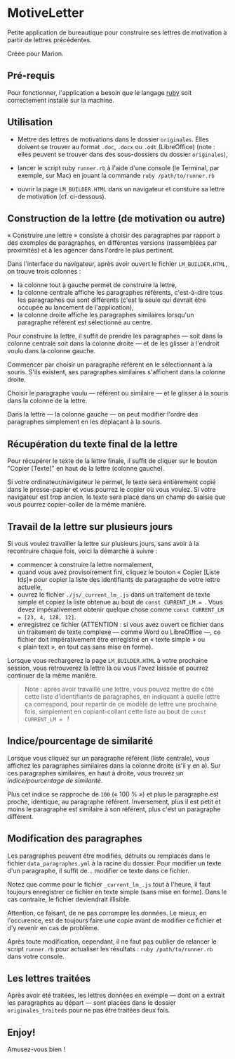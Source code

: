 # MotiveLetter

Petite application de bureautique pour construire ses lettres de motivation à partir de lettres précédentes.

Créée pour Marion.

## Pré-requis

Pour fonctionner, l'application a besoin que le langage [ruby](https://www.ruby-lang.org/fr/documentation/installation/) soit correctement installé sur la machine.

## Utilisation

* Mettre des lettres de motivations dans le dossier `originales`. Elles doivent se trouver au format `.doc`, `.docx` ou `.odt` (LibreOffice) (note : elles peuvent se trouver dans des sous-dossiers du dossier `originales`),

* lancer le script ruby `runner.rb` à l'aide d'une console (le Terminal, par exemple, sur Mac) en jouant la commande `ruby /path/to/runner.rb`

* ouvrir la page `LM_BUILDER.HTML` dans un navigateur et constuire sa lettre de motivation (cf. ci-dessous).

## Construction de la lettre (de motivation ou autre)

« Construire une lettre » consiste à choisir des paragraphes par rapport à des exemples de paragraphes, en différentes versions (rassemblées par proximités) et à les agencer dans l'ordre le plus pertinent.

Dans l'interface du navigateur, après avoir ouvert le fichier `LM_BUILDER.HTML`, on trouve trois colonnes :

* la colonne tout à gauche permet de construire la lettre,
* la colonne centrale affiche les paragraphes référents, c'est-à-dire tous les paragraphes qui sont différents (c'est la seule qui devrait être occupée au lancement de l'application),
* la colonne droite affiche les paragraphes similaires lorsqu'un paragraphe référent est sélectionné au centre.

Pour construire la lettre, il suffit de prendre les paragraphes — soit dans la colonne centrale soit dans la colonne droite — et de les glisser à l'endroit voulu dans la colonne gauche.

Commencer par choisir un paragraphe référent en le sélectionnant à la souris. S'ils existent, ses paragraphes similaires s'affichent dans la colonne droite.

Choisir le paragraphe voulu — référent ou similaire — et le glisser à la souris dans la colonne de la lettre.

Dans la lettre — la colonne gauche — on peut modifier l'ordre des paragraphes simplement en les déplaçant à la souris.

## Récupération du texte final de la lettre

Pour récupérer le texte de la lettre finale, il suffit de cliquer sur le bouton "Copier \[Texte\]" en haut de la lettre (colonne gauche).

Si votre ordinateur/navigateur le permet, le texte sera entièrement copié dans le presse-papier et vous pourrez le copier où vous voulez. Si votre navigateur est trop ancien, le texte sera placé dans un champ de saisie que vous pourrez copier-coller de la même manière.

## Travail de la lettre sur plusieurs jours

Si vous voulez travailler la lettre sur plusieurs jours, sans avoir à la recontruire chaque fois, voici la démarche à suivre :

* commencer à construire la lettre normalement,
* quand vous avez provisoirement fini, cliquez le bouton « Copier \[Liste Ids\]» pour copier la liste des identifiants de paragraphe de votre lettre actuelle,
* ouvrez le fichier `./js/_current_lm_.js` dans un traitement de texte simple et copiez la liste obtenue au bout de `const CURRENT_LM = `. Vous devez impérativement obtenir quelque chose comme `const CURRENT_LM = [23, 4, 128, 12]`.
* enregistrez ce fichier (ATTENTION : si vous avez ouvert ce fichier dans un traitement de texte complexe — comme Word ou LibreOffice —, ce fichier doit impérativement être enregistré en « texte simple » ou « plain text », en tout cas sans mise en forme).

Lorsque vous rechargerez la page `LM_BUILDER.HTML` à votre prochaine session, vous retrouverez la lettre là où vous l'avez laissée et pourrez continuer de la même manière.

> Note : après avoir travaillé une lettre, vous pouvez mettre de côté cette liste d'identifiants de paragraphes, en indiquant à quelle lettre ça correspond, pour repartir de ce modèle de lettre une prochaine fois, simplement en copiant-collant cette liste au bout de `const CURRENT_LM = ` !

## Indice/pourcentage de similarité

Lorsque vous cliquez sur un paragraphe référent (liste centrale), vous affichez les paragraphes similaires dans la colonne droite (s'il y en a). Sur ces paragraphes similaires, en haut à droite, vous trouvez un *indice/pourcentage de similarité*.

Plus cet indice se rapproche de `100` (« 100 % ») et plus le paragraphe est proche, identique, au paragraphe référent. Inversement, plus il est petit et moins le paragraphe est similaire à son référent, plus c'est un paragraphe différent.

## Modification des paragraphes

Les paragraphes peuvent être modifiés, détruits ou remplacés dans le fichier `data_paragraphes.yml` à la racine du dossier. Pour modifier un texte d'un paragraphe, il suffit de… modifier ce texte dans ce fichier.

Notez que comme pour le fichier `_current_lm_.js` tout à l'heure, il faut toujours enregistrer ce fichier en texte simple (sans mise en forme). Dans le cas contraire, le fichier deviendrait illisible.

Attention, ce faisant, de ne pas corrompre les données. Le mieux, en l'occurence, est de toujours faire une copie avant de modifier ce fichier et d'y revenir en cas de problème.

Après toute modification, cependant, il ne faut pas oublier de relancer le script `runner.rb` pour actualiser les résultats : `ruby /path/to/runner.rb` dans votre console.

## Les lettres traitées

Après avoir été traitées, les lettres données en exemple — dont on a extrait les paragraphes au départ — sont placées dans le dossier `originales_traiteds` pour ne pas être traitées deux fois. 

## Enjoy!

Amusez-vous bien !
